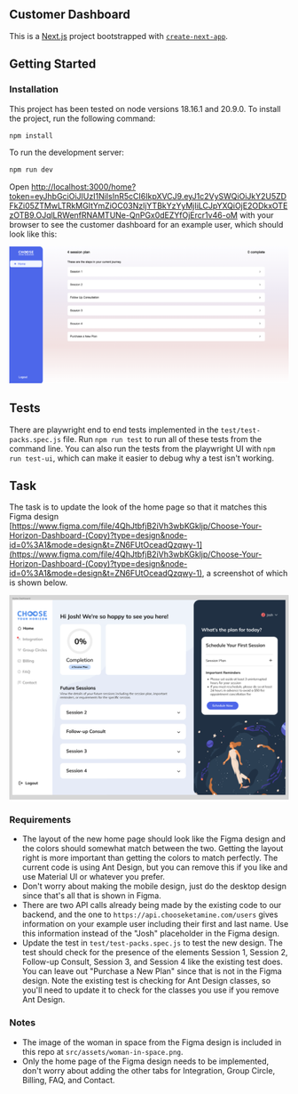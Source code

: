 ## Customer Dashboard

This is a [Next.js](https://nextjs.org/) project bootstrapped with [`create-next-app`](https://github.com/vercel/next.js/tree/canary/packages/create-next-app).

## Getting Started

### Installation

This project has been tested on node versions 18.16.1 and 20.9.0. To install the project, run the following command:

```bash
npm install
```

To run the development server:

```bash
npm run dev
```

Open [http://localhost:3000/home?token=eyJhbGciOiJIUzI1NiIsInR5cCI6IkpXVCJ9.eyJ1c2VySWQiOiJkY2U5ZDFkZi05ZTMwLTRkMGItYmZiOC03NzljYTBkYzYyMjIiLCJpYXQiOjE2ODkxOTEzOTB9.OJqlLRWenfRNAMTUNe-QnPGx0dEZYfOjErcr1v46-oM](http://localhost:3000/home?token=eyJhbGciOiJIUzI1NiIsInR5cCI6IkpXVCJ9.eyJ1c2VySWQiOiJkY2U5ZDFkZi05ZTMwLTRkMGItYmZiOC03NzljYTBkYzYyMjIiLCJpYXQiOjE2ODkxOTEzOTB9.OJqlLRWenfRNAMTUNe-QnPGx0dEZYfOjErcr1v46-oM) with your browser to see the customer dashboard for an example user, which should look like this:

![customer dashboard](src/assets/existing-design.png)

## Tests

There are playwright end to end tests implemented in the `test/test-packs.spec.js` file. Run `npm run test` to run all of these tests from the command line. You can also run the tests from the playwright UI with `npm run test-ui`, which can make it easier to debug why a test isn't working.

## Task

The task is to update the look of the home page so that it matches this Figma design [https://www.figma.com/file/4QhJtbfjB2iVh3wbKGkljp/Choose-Your-Horizon-Dashboard-(Copy)?type=design&node-id=0%3A1&mode=design&t=ZN6FUtOceadQzqwy-1](https://www.figma.com/file/4QhJtbfjB2iVh3wbKGkljp/Choose-Your-Horizon-Dashboard-(Copy)?type=design&node-id=0%3A1&mode=design&t=ZN6FUtOceadQzqwy-1), a screenshot of which is shown below.

![figma design](src/assets/figma-design.png)

### Requirements

- The layout of the new home page should look like the Figma design and the colors should somewhat match between the two. Getting the layout right is more important than getting the colors to match perfectly. The current code is using Ant Design, but you can remove this if you like and use Material UI or whatever you prefer.
- Don't worry about making the mobile design, just do the desktop design since that's all that is shown in Figma.
- There are two API calls already being made by the existing code to our backend, and the one to `https://api.chooseketamine.com/users` gives information on your example user including their first and last name. Use this information instead of the "Josh" placeholder in the Figma design.
- Update the test in `test/test-packs.spec.js` to test the new design. The test should check for the presence of the elements Session 1, Session 2, Follow-up Consult, Session 3, and Session 4 like the existing test does. You can leave out "Purchase a New Plan" since that is not in the Figma design. Note the existing test is checking for Ant Design classes, so you'll need to update it to check for the classes you use if you remove Ant Design.

### Notes

- The image of the woman in space from the Figma design is included in this repo at `src/assets/woman-in-space.png`.
- Only the home page of the Figma design needs to be implemented, don't worry about adding the other tabs for Integration, Group Circle, Billing, FAQ, and Contact.
